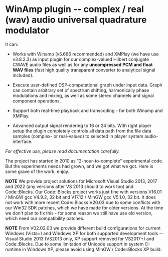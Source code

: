 # WinAmp plugin -- complex / real (wav) audio universal quadrature modulator

It can:

* Works with Winamp (v5.666 recommended) and XMPlay (we have use v3.8.2.3)
as input plugin for our complex-valued Hilbert conjugate CWAVE audio files
as well as for any **uncompressed PCM and float WAV files** (fast high
quality transparent converter to analytical signal included).

* Execute user-defined DSP-computational graph under input data. Graph
can contain arbitrary set of spectrum shifting, harmonically phase modulations
and mixing, as well as some stereo channels and signal component operations.

* Support both real-time playback and transcoding - for both Winamp and XMPlay.

* Advanced output signal rendering to 16 or 24 bits. With right player
setup the plugin completely controls all data path from the file data samples
(complex- or real-valued) to selected in player system audio-interface.

_For effective use, please read documentation carefully._

The project has started in 2010 as "2-hour-to-complete" experimental code.
But the experiments needs had grown, and we got what we got. Here is
some grave of the work, enjoy.

**NOTE** We provide project solutions for Microsoft Visual Studio 2013,
2017 and 2022 (any versions after VS 2013 should to work too) and Code::Blocks.
Our Code::Blocks project works just fine with versions V16.01 / MinGW
gcc V4.9.2, 32 bit and V17.12 / MinGW gcc V5.1.0, 32 bit.
It does not work with more recent Code::Blocks V20.03 due to some conflicts
with our Win32 SDK patches, which we have made for older versions. At the
time we don't plan to fix this - for some reason we still have use old
version, which need our compatibility patches.

**NOTE** From V02.02.03 we provide different build configurations for
current Windows (Vista+) and Windows XP for both supported development
tools -- Visual Studio 2013 (VS2013 only, XP support removed for VS2017+)
and Code::Blocks. Due to some limitation of Unicode support in system
C-runtime in Windows XP, please avoid using MinGW / Code::Blocks XP build.
